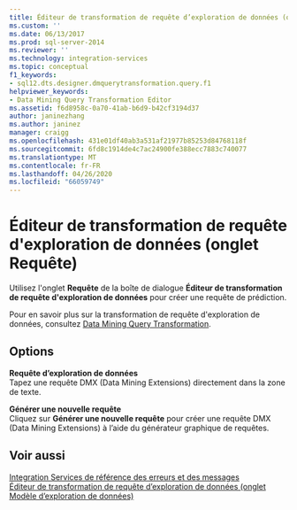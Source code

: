 ```yaml
---
title: Éditeur de transformation de requête d’exploration de données (onglet requête) | Microsoft Docs
ms.custom: ''
ms.date: 06/13/2017
ms.prod: sql-server-2014
ms.reviewer: ''
ms.technology: integration-services
ms.topic: conceptual
f1_keywords:
- sql12.dts.designer.dmquerytransformation.query.f1
helpviewer_keywords:
- Data Mining Query Transformation Editor
ms.assetid: f6d8958c-0a70-41ab-b6d9-b42cf3194d37
author: janinezhang
ms.author: janinez
manager: craigg
ms.openlocfilehash: 431e01df40ab3a531af21977b85253d84768118f
ms.sourcegitcommit: 6fd8c1914de4c7ac24900fe388ecc7883c740077
ms.translationtype: MT
ms.contentlocale: fr-FR
ms.lasthandoff: 04/26/2020
ms.locfileid: "66059749"
---
```

# <a name="data-mining-query-transformation-editor-query-tab"></a>Éditeur de transformation de requête d'exploration de données (onglet Requête)
  Utilisez l'onglet **Requête** de la boîte de dialogue **Éditeur de transformation de requête d'exploration de données** pour créer une requête de prédiction.  
  
 Pour en savoir plus sur la transformation de requête d'exploration de données, consultez [Data Mining Query Transformation](data-flow/transformations/data-mining-query-transformation.md).  
  
## <a name="options"></a>Options  
 **Requête d’exploration de données**  
 Tapez une requête DMX (Data Mining Extensions) directement dans la zone de texte.  
  
 **Générer une nouvelle requête**  
 Cliquez sur **Générer une nouvelle requête** pour créer une requête DMX (Data Mining Extensions) à l’aide du générateur graphique de requêtes.  
  
## <a name="see-also"></a>Voir aussi  
 [Integration Services de référence des erreurs et des messages](../../2014/integration-services/integration-services-error-and-message-reference.md)   
 [Éditeur de transformation de requête d’exploration de données &#40;onglet Modèle d’exploration de données&#41;](../../2014/integration-services/data-mining-query-transformation-editor-mining-model-tab.md)  
  
  
